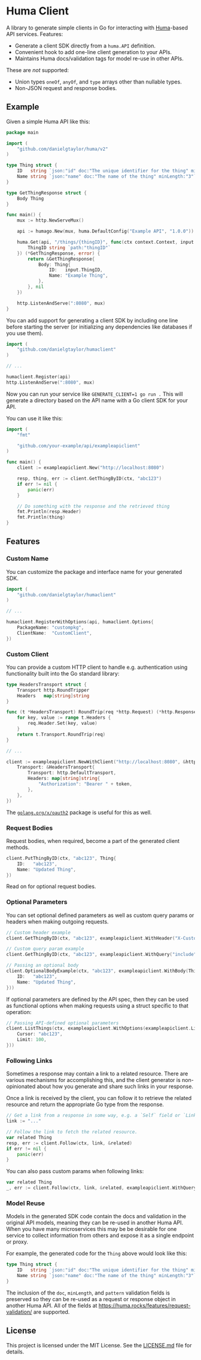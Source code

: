 # Huma Client

A library to generate simple clients in Go for interacting with [Huma](https://github.com/danielgtaylor/huma)-based API services. Features:

- Generate a client SDK directly from a `huma.API` definition.
- Convenient hook to add one-line client generation to your APIs.
- Maintains Huma docs/validation tags for model re-use in other APIs.

These are _not_ supported:

- Union types `oneOf`, `anyOf`, and `type` arrays other than nullable types.
- Non-JSON request and response bodies.

## Example

Given a simple Huma API like this:

```go
package main

import (
	"github.com/danielgtaylor/huma/v2"
)

type Thing struct {
	ID   string `json:"id" doc:"The unique identifier for the thing" minLength:"8" pattern="^[a-z0-9_-]+$"`
	Name string `json:"name" doc:"The name of the thing" minLength:"3"`
}

type GetThingResponse struct {
	Body Thing
}

func main() {
	mux := http.NewServeMux()

	api := humago.New(mux, huma.DefaultConfig("Example API", "1.0.0"))

	huma.Get(api, "/things/{thingID}", func(ctx context.Context, input *struct{
		ThingID string `path:"thingID"`
	}) (*GetThingResponse, error) {
		return &GetThingResponse{
			Body: Thing{
				ID:   input.ThingID,
				Name: "Example Thing",
			},
		}, nil
	})

	http.ListenAndServe(":8080", mux)
}
```

You can add support for generating a client SDK by including one line before starting the server (or initializing any dependencies like databases if you use them).

```go
import (
	"github.com/danielgtaylor/humaclient"
)

// ...

humaclient.Register(api)
http.ListenAndServe(":8080", mux)
```

Now you can run your service like `GENERATE_CLIENT=1 go run .` This will generate a directory based on the API name with a Go client SDK for your API.

You can use it like this:

```go
import (
	"fmt"

	"github.com/your-example/api/exampleapiclient"
)

func main() {
	client := exampleapiclient.New("http://localhost:8080")

	resp, thing, err := client.GetThingByID(ctx, "abc123")
	if err != nil {
		panic(err)
	}

	// Do something with the response and the retrieved thing
	fmt.Println(resp.Header)
	fmt.Println(thing)
}
```

## Features

### Custom Name

You can customize the package and interface name for your generated SDK.

```go
import (
	"github.com/danielgtaylor/humaclient"
)

// ...

humaclient.RegisterWithOptions(api, humaclient.Options{
	PackageName: "custompkg",
	ClientName:  "CustomClient",
})
```

### Custom Client

You can provide a custom HTTP client to handle e.g. authentication using functionality built into the Go standard library:

```go
type HeadersTransport struct {
	Transport http.RoundTripper
	Headers   map[string]string
}

func (t *HeadersTransport) RoundTrip(req *http.Request) (*http.Response, error) {
	for key, value := range t.Headers {
		req.Header.Set(key, value)
	}
	return t.Transport.RoundTrip(req)
}

// ...

client := exampleapiclient.NewWithClient("http://localhost:8080", &http.Client{
	Transport: &HeadersTransport{
		Transport: http.DefaultTransport,
		Headers: map[string]string{
			"Authorization": "Bearer " + token,
		},
	},
})
```

The [`golang.org/x/oauth2`](https://pkg.go.dev/golang.org/x/oauth2) package is useful for this as well.

### Request Bodies

Request bodies, when required, become a part of the generated client methods.

```go
client.PutThingByID(ctx, "abc123", Thing{
	ID:   "abc123",
	Name: "Updated Thing",
})
```

Read on for optional request bodies.

### Optional Parameters

You can set optional defined parameters as well as custom query params or headers when making outgoing requests.

```go
// Custom header example
client.GetThingByID(ctx, "abc123", exampleapiclient.WithHeader("X-Custom-Header", "value"))

// Custom query param example
client.GetThingByID(ctx, "abc123", exampleapiclient.WithQuery("include", "related"))

// Passing an optional body
client.OptionalBodyExample(ctx, "abc123", exampleapiclient.WithBody(Thing{
	ID:   "abc123",
	Name: "Updated Thing",
}))
```

If optional parameters are defined by the API spec, then they can be used as functional options when making requests using a struct specific to that operation:

```go
// Passing API-defined optional parameters
client.ListThings(ctx, exampleapiclient.WithOptions(exampleapiclient.ListThingsOptions{
	Cursor: "abc123",
	Limit: 100,
}))
```

### Following Links

Sometimes a response may contain a link to a related resource. There are various mechanisms for accomplishing this, and the client generator is non-opinionated about how you generate and share such links in your response.

Once a link is received by the client, you can follow it to retrieve the related resource and return the appropriate Go type from the response.

```go
// Get a link from a response in some way, e.g. a `Self` field or `Link` header
link := "..."

// Follow the link to fetch the related resource.
var related Thing
resp, err := client.Follow(ctx, link, &related)
if err != nil {
	panic(err)
}
```

You can also pass custom params when following links:

```go
var related Thing
_, err := client.Follow(ctx, link, &related, exampleapiclient.WithQuery("some", "value"))
```

### Model Reuse

Models in the generated SDK code contain the docs and validation in the original API models, meaning they can be re-used in another Huma API. When you have many microservices this may be be desirable for one service to collect information from others and expose it as a single endpoint or proxy.

For example, the generated code for the `Thing` above would look like this:

```go
type Thing struct {
	ID   string `json:"id" doc:"The unique identifier for the thing" minLength:"8" pattern="^[a-z0-9_-]+$"`
	Name string `json:"name" doc:"The name of the thing" minLength:"3"`
}
```

The inclusion of the `doc`, `minLength`, and `pattern` validation fields is preserved so they can be re-used as a request or response object in another Huma API. All of the fields at https://huma.rocks/features/request-validation/ are supported.

## License

This project is licensed under the MIT License. See the [LICENSE.md](LICENSE.md) file for details.

